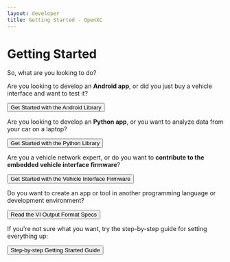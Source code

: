 ```yaml
---
layout: developer
title: Getting Started - OpenXC
---
```


<div class="page-header">
    <h1>Getting Started</h1>
</div>

So, what are you looking to do?

Are you looking to develop an **Android app**, or did you just buy a vehicle
interface and want to test it?

<a href="/android/getting-started.html">
<button type="button" class="btn btn-primary btn-lg">
Get Started with the Android Library
</button>
</a>

Are you looking to develop an **Python app**, or you want to analyze data from
your car on a laptop?

<a href="/python/getting-started.html">
<button type="button" class="btn btn-success btn-lg">
Get Started with the Python Library
</button>
</a>

Are you a vehicle network expert, or do you want to **contribute to the embedded
vehicle interface firmware**?

<a href="/vehicle-interface/advanced-intro.html">
<button type="button" class="btn btn-info btn-lg">
Get Started with the Vehicle Interface Firmware
</button>
</a>

Do you want to create an app or tool in another programming language or
development environment?

<a href="https://github.com/openxc/openxc-message-format">
<button type="button" class="btn btn-primary btn-lg">
Read the VI Output Format Specs
</button>
</a>

If you're not sure what you want, try the step-by-step guide for setting
everything up:

<a href="/getting-started/step-by-step.html">
<button type="button" class="btn btn-primary btn-lg">
Step-by-step Getting Started Guide
</button>
</a>
